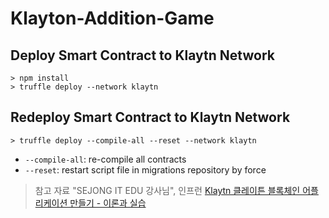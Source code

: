 # Klayton-Addition-Game

## Deploy Smart Contract to Klaytn Network
  
```
> npm install
> truffle deploy --network klaytn
```
  
## Redeploy Smart Contract to Klaytn Network
  
```
> truffle deploy --compile-all --reset --network klaytn
```
- `--compile-all`: re-compile all contracts  
- `--reset`: restart script file in migrations repository by force  
  
  
  
> 참고 자료
"SEJONG IT EDU 강사님", 인프런 [Klaytn 클레이튼 블록체인 어플리케이션 만들기 - 이론과 실습](https://www.inflearn.com/course/%ED%81%B4%EB%A0%88%EC%9D%B4%ED%8A%BC/dashboard)